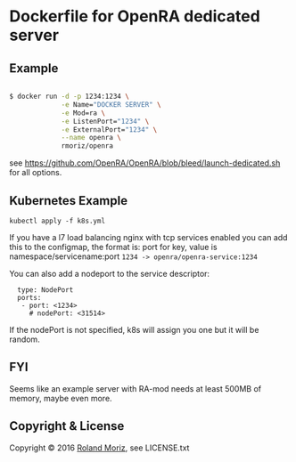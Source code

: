 # Dockerfile for OpenRA dedicated server

## Example
```sh

$ docker run -d -p 1234:1234 \
             -e Name="DOCKER SERVER" \
             -e Mod=ra \
             -e ListenPort="1234" \
             -e ExternalPort="1234" \
             --name openra \
             rmoriz/openra

```

see https://github.com/OpenRA/OpenRA/blob/bleed/launch-dedicated.sh for all options.

## Kubernetes Example

```
kubectl apply -f k8s.yml
```
If you have a l7 load balancing nginx with tcp services enabled you can add this to the configmap, the format is: port for key, value is namespace/servicename:port
`1234 -> openra/openra-service:1234`

You can also add a nodeport to the service descriptor:
```
  type: NodePort
  ports:
   - port: <1234>
     # nodePort: <31514>
```
If the nodePort is not specified, k8s will assign you one but it will be random.

## FYI

Seems like an example server with RA-mod needs at least 500MB of memory, maybe even more.

## Copyright & License

Copyright © 2016 [Roland Moriz](https://roland.io), see LICENSE.txt
